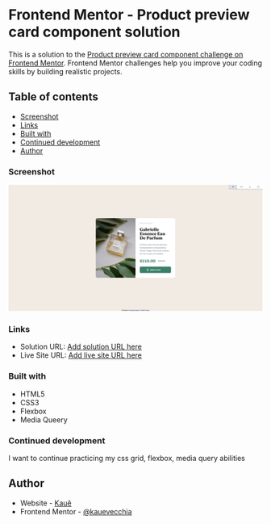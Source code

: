 # Frontend Mentor - Product preview card component solution

This is a solution to the [Product preview card component challenge on Frontend Mentor](https://www.frontendmentor.io/challenges/product-preview-card-component-GO7UmttRfa). Frontend Mentor challenges help you improve your coding skills by building realistic projects. 

## Table of contents

  - [Screenshot](#screenshot)
  - [Links](#links)
  - [Built with](#built-with)
  - [Continued development](#continued-development)
  - [Author](#author)

### Screenshot

![](./images/website-screenshot.png)

### Links

- Solution URL: [Add solution URL here](https://github.com/kauevecchia/product-preview-card)
- Live Site URL: [Add live site URL here](https://kauevecchia.github.io/product-preview-card)

### Built with

- HTML5
- CSS3
- Flexbox
- Media Queery

### Continued development

I want to continue practicing my css grid, flexbox, media query abilities

## Author

- Website - [Kauê](https://github.com/kauevecchia)
- Frontend Mentor - [@kauevecchia](https://www.frontendmentor.io/profile/kauevecchia)
